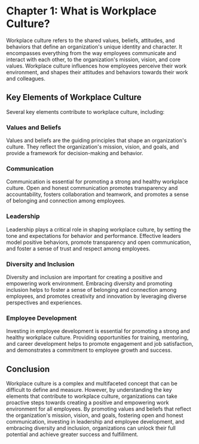 # Chapter 1: What is Workplace Culture?

Workplace culture refers to the shared values, beliefs, attitudes, and behaviors that define an organization's unique identity and character. It encompasses everything from the way employees communicate and interact with each other, to the organization's mission, vision, and core values. Workplace culture influences how employees perceive their work environment, and shapes their attitudes and behaviors towards their work and colleagues.

Key Elements of Workplace Culture
---------------------------------

Several key elements contribute to workplace culture, including:

### Values and Beliefs

Values and beliefs are the guiding principles that shape an organization's culture. They reflect the organization's mission, vision, and goals, and provide a framework for decision-making and behavior.

### Communication

Communication is essential for promoting a strong and healthy workplace culture. Open and honest communication promotes transparency and accountability, fosters collaboration and teamwork, and promotes a sense of belonging and connection among employees.

### Leadership

Leadership plays a critical role in shaping workplace culture, by setting the tone and expectations for behavior and performance. Effective leaders model positive behaviors, promote transparency and open communication, and foster a sense of trust and respect among employees.

### Diversity and Inclusion

Diversity and inclusion are important for creating a positive and empowering work environment. Embracing diversity and promoting inclusion helps to foster a sense of belonging and connection among employees, and promotes creativity and innovation by leveraging diverse perspectives and experiences.

### Employee Development

Investing in employee development is essential for promoting a strong and healthy workplace culture. Providing opportunities for training, mentoring, and career development helps to promote engagement and job satisfaction, and demonstrates a commitment to employee growth and success.

Conclusion
----------

Workplace culture is a complex and multifaceted concept that can be difficult to define and measure. However, by understanding the key elements that contribute to workplace culture, organizations can take proactive steps towards creating a positive and empowering work environment for all employees. By promoting values and beliefs that reflect the organization's mission, vision, and goals, fostering open and honest communication, investing in leadership and employee development, and embracing diversity and inclusion, organizations can unlock their full potential and achieve greater success and fulfillment.
